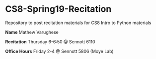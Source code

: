 # CS8-Spring19-Recitation
Repository to post recitation materials for CS8 Intro to Python materials

**Name** Mathew Varughese

**Recitation** Thursday 6-6:50 @ Sennott 6110

**Office Hours** Friday 2-4 @ Sennott 5806 (Moye Lab)
